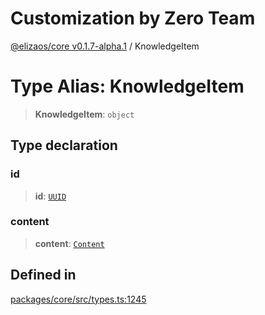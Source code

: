 # Customization by Zero Team

[@elizaos/core v0.1.7-alpha.1](../index.md) / KnowledgeItem

# Type Alias: KnowledgeItem

> **KnowledgeItem**: `object`

## Type declaration

### id

> **id**: [`UUID`](UUID.md)

### content

> **content**: [`Content`](../interfaces/Content.md)

## Defined in

[packages/core/src/types.ts:1245](https://github.com/elizaOS/eliza/blob/main/packages/core/src/types.ts#L1245)
